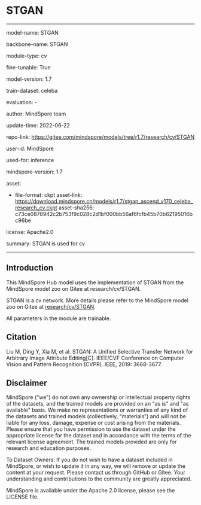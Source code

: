 # STGAN

---

model-name: STGAN

backbone-name: STGAN

module-type: cv

fine-tunable: True

model-version: 1.7

train-dataset: celeba

evaluation: -

author: MindSpore team

update-time: 2022-06-22

repo-link: <https://gitee.com/mindspore/models/tree/r1.7/research/cv/STGAN>

user-id: MindSpore

used-for: inference

mindspore-version: 1.7

asset:

-
    file-format: ckpt
    asset-link: <https://download.mindspore.cn/models/r1.7/stgan_ascend_v170_celeba_research_cv.ckpt>
    asset-sha256: c73ce0878942c2b753f9c028c2d1bf000bb56af6fcfb45b70b62195016bc96be

license: Apache2.0

summary: STGAN is used for cv

---

## Introduction

This MindSpore Hub model uses the implementation of STGAN from the MindSpore model zoo on Gitee at research/cv/STGAN.

STGAN is a cv network. More details please refer to the MindSpore model zoo on Gitee at [research/cv/STGAN](https://gitee.com/mindspore/models/blob/r1.7/research/cv/STGAN/README.md).

All parameters in the module are trainable.

## Citation

Liu M, Ding Y, Xia M, et al. STGAN: A Unified Selective Transfer Network for Arbitrary Image Attribute Editing[C]. IEEE/CVF Conference on Computer Vision and Pattern Recognition (CVPR). IEEE, 2019: 3668-3677.

## Disclaimer

MindSpore ("we") do not own any ownership or intellectual property rights of the datasets, and the trained models are provided on an "as is" and "as available" basis. We make no representations or warranties of any kind of the datasets and trained models (collectively, “materials”) and will not be liable for any loss, damage, expense or cost arising from the materials. Please ensure that you have permission to use the dataset under the appropriate license for the dataset and in accordance with the terms of the relevant license agreement. The trained models provided are only for research and education purposes.

To Dataset Owners: If you do not wish to have a dataset included in MindSpore, or wish to update it in any way, we will remove or update the content at your request. Please contact us through GitHub or Gitee. Your understanding and contributions to the community are greatly appreciated.

MindSpore is available under the Apache 2.0 license, please see the LICENSE file.
